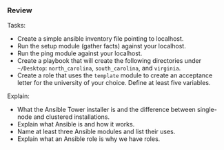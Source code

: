### Review

Tasks:
* Create a simple ansible inventory file pointing to localhost.
* Run the setup module (gather facts) against your localhost.
* Run the ping module against your localhost.
* Create a playbook that will create the following directories under `~/Desktop`: `north_carolina`, `south_carolina`, and `virginia`.
* Create a role that uses the `template` module to create an acceptance letter for the university of your choice. Define at least five variables.

Explain:
* What the Ansible Tower installer is and the difference between single-node and clustered installations.
* Explain what Ansible is and how it works.
* Name at least three Ansible modules and list their uses.
* Explain what an Ansible role is why we have roles.
